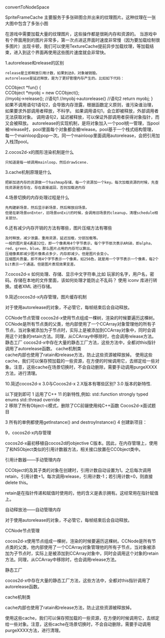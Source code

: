 convertToNodeSpace

SpriteFrameCache 主要服务于多张碎图合并出来的纹理图片。这种纹理在一张大图中包含了多张小图

在游戏中需要加载大量的纹理图片，这些操作都是很耗内存和资源的。
当游戏中有个界面用到的图片非常多，第一次点进这界面时速度非常慢（因为要加载绘制很多图片）出现卡顿，我们可以使用TextureCache提前异步加载纹理，等加载结束，进入到这个界面再使用这些图片速度就会非常快。


1.autorelease和release的区别 

    release是立即释放引用计数，如果到达0，对象被销毁。 
    autorelease是延迟释放，是为了更好管理内存产生的。比如如下代码：  
CCObject *fun()   {   
   CCObject *myobj = new CCObject();   
   //myobj->release();                   //语句1      //myobj->autorelease()                //语句2      return myobj;   }   
    如果不调用语句1语句2，会导致内存泄露，根据函数定义原则，谁污染谁治理，如果要求外部调用者释放，不科学。 
    如果调用语句1，会立即被释放，外部调用者无法获取对象。 
    调用语句2，延迟被释放，可以保证外部调用者获得对象指针，而又会被释放。 
    autorelease的实现机制，是将对象加入一个pool统一管理，当pool被release时，pool里面每个对象都会被release。pool基于一个栈式结构管理，每一个mainloop会pop一次。同一个mainloop里面调用autorelease，会把引用加入栈顶pool。   

2.cocos2d-x的图形渲染机制是什么 

    只知道是每一帧调用mainloop，然后drawScene.    

3.cache机制原理是什么 

    把新加进内存的资源做一个hashmap存储，每一个资源加一个key。每次加载资源的时候，先查找资源是否存在，存在直接返回，否则加载进内存
   
4.场景切换的内存处理过程是什么 

    先构建新场景，然后显示新场景，然后释放旧场景。 
    但是在新场景onEnter，旧场景onExit的时候，会调用旧场景的cleanup，清理schedule相关部分。 

6.还有减少内存开销的方法有哪些，图片压缩方法有哪些 

    及时释放，减少泄露，重用资源，延迟加载，分部加载等。      
    一般的图片是4通道32位，即一个像素用4个字节表示，每个字节依次表示ARGB，即alpha，red，green，blue。那么图片占用的内存可以算出。 
    压缩像素即减少图片像素点多少，内存即减少。但是图片会变小。      
    压缩图片质量，即不用4个字节表示一个像素，如256色，就是用一个字节表示一个像素，每2个bit表示一个通道。但是图片表现效果变差。   
 
7.cocos2d-x 如何处理、存储、显示中文字符串,比如 玩家的名字，用户名，密码。存储在本地的文件里面，该如何处理才能防止不乱码？ 
 使用 iconv 库进行转换。或者XML 进行存储。 

9.简述cocos2d-x内存管理，图片缓存机制 

对于使用autorelease的对象，不必管它，每帧结束后会自动释放。

 CCNode节点管理 
cocos2d-x使用节点组成一棵树，渲染的时候要遍历这棵树。CCNode是所有节点类的父类，他内部使用了一个CCArray对象管理他的所有子节点，当对象被添加为子节点时，实际上是被添加到CCArray对象中，同时会调用这个对象的retain方法。同理，从CCArray中移除时，也会调用release方法。 静态工厂 
cocos2d-x中存在大量的静态工厂方法，这些方法中，全都对this指针调用了autorelease函数。 
cache机制类  
cache内部也使用了ratain和release方法，防止这些资源被释放掉。 
使用这些cache，我们可以保存预加载的一些资源，在方便的时候调用它，去绑定给一些对象。注意，这些cache在场景切换时，不会自动删除，需要手动调用purgeXXXX方法，进行清理。  

10.简述cocos2d-x 3.0与Cocos2d-x 2.X版本有哪些区别? 3.0 版本的新特性. 

以下提到即可 1 
运用了C++ 11  的新特性,例如: std::function strongly typed enums std::thread 
override  
2 
移除了所有Object-c模式，删除了CC前辍使用纯C++函数
Cocos2d-x面试题目 

3 
所有的单例都使用getInstance() and destroyInstance()   4 
创建新项目： 

9，cocos2d-x内存管理

cocos2d-x最初移植自cocos2d的objective C版本。因此，在内存管理上，使用了和NSObject类似的引用计数器方法，相关接口放置在CCObject类中。

引用计数器——手动管理内存

CCObject的及其子类的对象在创建时，引用计数自动设置为1。之后每次调用retain，引用计数+1。每次调用release，引用计数-1；若引用计数=0，则直接delete this。

retain是在指针传递和赋值时使用的，他的含义是表示拥有。这经常用在指针赋值上。

自动释放池——自动管理内存

对于使用autorelease的对象，不必管它，每帧结束后会自动释放。

CCNode节点管理

cocos2d-x使用节点组成一棵树，渲染的时候要遍历这棵树。CCNode是所有节点类的父类，他内部使用了一个CCArray对象管理他的所有子节点，当对象被添加为子节点时，实际上是被添加到CCArray对象中，同时会调用这个对象的retain方法。同理，从CCArray中移除时，也会调用release方法。

静态工厂

cocos2d-x中存在大量的静态工厂方法，这些方法中，全都对this指针调用了autorelease函数。

cache机制类

cache内部也使用了ratain和release方法，防止这些资源被释放掉。

使用这些cache，我们可以保存预加载的一些资源，在方便的时候调用它，去绑定给一些对象。注意，这些cache在场景切换时，不会自动删除，需要手动调用purgeXXXX方法，进行清理。




